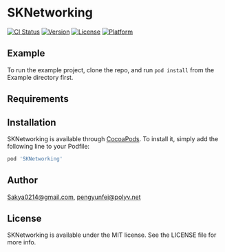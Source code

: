 # SKNetworking

[![CI Status](https://img.shields.io/travis/Sakya0214@gmail.com/SKNetworking.svg?style=flat)](https://travis-ci.org/Sakya0214@gmail.com/SKNetworking)
[![Version](https://img.shields.io/cocoapods/v/SKNetworking.svg?style=flat)](https://cocoapods.org/pods/SKNetworking)
[![License](https://img.shields.io/cocoapods/l/SKNetworking.svg?style=flat)](https://cocoapods.org/pods/SKNetworking)
[![Platform](https://img.shields.io/cocoapods/p/SKNetworking.svg?style=flat)](https://cocoapods.org/pods/SKNetworking)

## Example

To run the example project, clone the repo, and run `pod install` from the Example directory first.

## Requirements

## Installation

SKNetworking is available through [CocoaPods](https://cocoapods.org). To install
it, simply add the following line to your Podfile:

```ruby
pod 'SKNetworking'
```

## Author

Sakya0214@gmail.com, pengyunfei@polyv.net

## License

SKNetworking is available under the MIT license. See the LICENSE file for more info.

